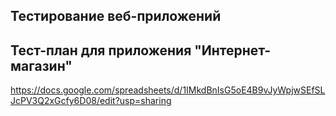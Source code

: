 ## Тестирование веб-приложений
## Тест-план для приложения "Интернет-магазин"
<https://docs.google.com/spreadsheets/d/1IMkdBnIsG5oE4B9vJyWpjwSEfSLJcPV3Q2xGcfy6D08/edit?usp=sharing>

